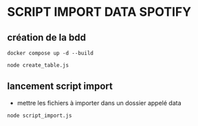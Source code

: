 # SCRIPT IMPORT DATA SPOTIFY

## création de la bdd

```
docker compose up -d --build

node create_table.js
```

## lancement script import
- mettre les fichiers à importer dans un dossier appelé data

```
node script_import.js 
```
